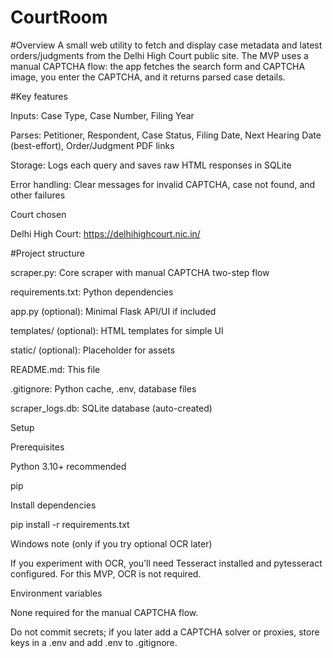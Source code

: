 # CourtRoom

#Overview
A small web utility to fetch and display case metadata and latest orders/judgments from the Delhi High Court public site. The MVP uses a manual CAPTCHA flow: the app fetches the search form and CAPTCHA image, you enter the CAPTCHA, and it returns parsed case details.

#Key features

Inputs: Case Type, Case Number, Filing Year

Parses: Petitioner, Respondent, Case Status, Filing Date, Next Hearing Date (best-effort), Order/Judgment PDF links

Storage: Logs each query and saves raw HTML responses in SQLite

Error handling: Clear messages for invalid CAPTCHA, case not found, and other failures

Court chosen

Delhi High Court: https://delhihighcourt.nic.in/

#Project structure

scraper.py: Core scraper with manual CAPTCHA two-step flow

requirements.txt: Python dependencies

app.py (optional): Minimal Flask API/UI if included

templates/ (optional): HTML templates for simple UI

static/ (optional): Placeholder for assets

README.md: This file

.gitignore: Python cache, .env, database files

scraper_logs.db: SQLite database (auto-created)

Setup

Prerequisites

Python 3.10+ recommended

pip

Install dependencies

pip install -r requirements.txt

Windows note (only if you try optional OCR later)

If you experiment with OCR, you’ll need Tesseract installed and pytesseract configured. For this MVP, OCR is not required.

Environment variables

None required for the manual CAPTCHA flow.

Do not commit secrets; if you later add a CAPTCHA solver or proxies, store keys in a .env and add .env to .gitignore.

